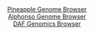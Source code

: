 <div id="Pineapple_Genome_Browser" align="center">
  <a href="https://igv.org/app/?sessionURL=blob:zZJbb5swGIb_i6VWm0TAQCABqZpI10N6VINSllYVMmDArbGp7YSUKP99XrRpN6vUXGya5Av7kw_v9_jZgBUWknAGQuCYtmfaNjCArHkXo6al.AY1WIKwRFRiAwhcYoFZjkG4ASWSCs1nV_pkrVQrQ8siqh00iFXclK6JGtRzhjpp5ryxjjmlKOMCKS6kNRFoxS1SrQYdzlDbmvpt1_SsAilkIdrWnElutZhVaafvS3.V0goz3uC0WVJFdgFSnUdnLMwSfYmSOMpzLOUlfpsWR9HlNLp3T.YPZ_7xw_z2PJn7yWFMKobUUuCjuDjPj5N.MVvQieef3jxH12KhqkkSvxy4Xw9P1i0RWB7ZI3s8hM7YdjUYwgq8_p961oPs2fcLRxfLdTI5cE7X5MK77h_uSeHb8exbfOBM.Du9bw1Aeb7ULoC8FqPQhoYLfcNz_MGPqT02IAw0IcEJCB.fDKAEyl_09scNUG.tNgZI_LrcyWMALgosQDgIIBzZQeB4w9EQBoG9NTZgKejfw3s6nwUj6ESO46cloUrrXKSStdJEjJmrvDSrfk.esrmrz177ft1G.KQqruazLMo0XHjlLBZ_pDnUBPTju0_UrX4k0z9x7yNBTJXtK5xm8ToqxEXN0NRb15Opeu5v0X3ndpy.D2g_OCUXDVJ6v67o5U_jVkgQxJQurIgkGaFEvSWaI.9AaDuuFhfknHJtIhBV9gka0LA9.Pm3oO72afsd">Pineapple Genome Browser</a>
</div>
<div id="Alphonso_Genome_Browser" align="center">
  <a href="https://igv.org/app/?sessionURL=blob:zZJda9swFIb_i6BlA8eW7MSxDWWkWdp0KSlJSNO1FCPbsqNWlhxJttuE_PcpZWM3HTQXGwNdSAd9vOfRswMNkYoKDiLg2qhnIwQsoNaiXeCyYmSKS6JAlGOmiAUkyYkkPCUg2oEcK42X82tzcq11pSLHobrqlJgXwlaejUu8FRy3yk5F6QwFYzgREmshlXMucSMcWjSdliS4qmzztmf3nAxr7GBWrQVXwqkIL.LW3Bf_KsUF4aIkcVkzTd8CxCaPyZjZOf4yWC0GaUqUmpDXq.xsMLka3Hqj5f2lP7xf3oxXS391uqAFx7qW5OzW67J5XcLsZXbHlhBJTyLRTDfhtjjxvp6OXioqiTpDfRR0oRsEBzCUZ.Tlf.rZDHpk3.PnhLfTDUnQeIHW7Y10cz8IL4Z39PkPfe8twERaGw9Aupb9CEHLg77Vc_3OYYoCC8LQ0JGCgujh0QJa4vTZbH_YAf1aGVuAIpv6TRwLCJkRCaJOCGEfhaHb6_a7MAzR3tqBWrK_h_ZiOQ_70B24rh_nlGmjchYrXikbc243aW4X2yNZDi5ddzPDoxP3fPs0qr5Py.3WzO.HTySbYvEuT9cwMM._faFp9iOp_ol5Hwli6.RY3Tgtu8E5qcnkG_PagM7pcDzzeV1dv6_bAc9xaHIhS6zNflMxy5_GNVhSzLUpNFTRhDKqX1eGomhBhFzPiAtSwYQxEcgi.QQtaKEe_PxbUG__uP8B">Alphonso Genome Browser</a>
</div>


<div id="DAF_Genomics_Browser" align="center">
  <a href="https://igv.org/app/?sessionURL=blob:tZFra9swFIb_i2D9ZDuWfIsNYZguWUOWrjRzQlNKOLGPYze25Unyki7kv0_zOga7MAYdSELiXN5X5zmRTyhkyRsSEWZRz6KUGEQW_LCAuq3wGmqUJMqhkmgQgTkKbFIk0YnkIBUkt.90ZaFUK6PBIIPc3GHD6zKVlnQsaE3JO1WgTjWZBTV85g0cpJXyWicrGEDVFryRfABpilKa9qDFZrc5gD6.xzZ9S9zUXaXKXnWjTWhjmZWDdls2GR7_YuQ_KOtVvo5Xi7ivn.HTNBvFs2m8dMbJ.q1_uU7eX60Sf3WxKHcNqE7g6GoeT7b7x8dwuRzuJ2nqf5hfdnjMnZC_ct5cjI9tKVCOaECHrs0CxyNng1Q87TQCkhaCRtQ1AjY0mOuaz1fH8_UMBC9JdP9gECUg3ev0.xNRT60GRSR.7HpmBuEiQ0EiM7TtgIYh89zAtcOQno0T6UT1wiQnyW0Y2CxmzLe2UGv9vKz68WmhX4MvhfGnznr_KyaW09l8OsZ1QKubu9k4vJHbheM5d9nht5i.Avjjt3IualA69O35DAUqrVZjo35Qcc4P5y8-">DAF Genomics Browser</a>
</div>
